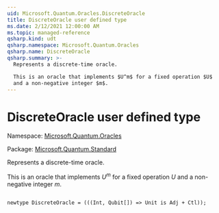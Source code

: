 ```yaml
---
uid: Microsoft.Quantum.Oracles.DiscreteOracle
title: DiscreteOracle user defined type
ms.date: 2/12/2021 12:00:00 AM
ms.topic: managed-reference
qsharp.kind: udt
qsharp.namespace: Microsoft.Quantum.Oracles
qsharp.name: DiscreteOracle
qsharp.summary: >-
  Represents a discrete-time oracle.

  This is an oracle that implements $U^m$ for a fixed operation $U$
  and a non-negative integer $m$.
---
```


# DiscreteOracle user defined type

Namespace: [Microsoft.Quantum.Oracles](xref:Microsoft.Quantum.Oracles)

Package: [Microsoft.Quantum.Standard](https://nuget.org/packages/Microsoft.Quantum.Standard)


Represents a discrete-time oracle.This is an oracle that implements $U^m$ for a fixed operation $U$and a non-negative integer $m$.

```qsharp

newtype DiscreteOracle = (((Int, Qubit[]) => Unit is Adj + Ctl));
```

